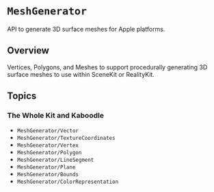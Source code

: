 # ``MeshGenerator``

API to generate 3D surface meshes for Apple platforms.

## Overview

Vertices, Polygons, and Meshes to support procedurally generating 3D surface meshes to use within SceneKit or RealityKit. 

## Topics

### The Whole Kit and Kaboodle

- ``MeshGenerator/Vector``
- ``MeshGenerator/TextureCoordinates``
- ``MeshGenerator/Vertex``
- ``MeshGenerator/Polygon``
- ``MeshGenerator/LineSegment``
- ``MeshGenerator/Plane``
- ``MeshGenerator/Bounds``
- ``MeshGenerator/ColorRepresentation``
